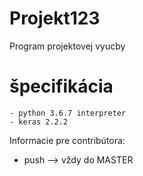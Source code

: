 # Projekt123
Program projektovej vyucby
# špecifikácia
    - python 3.6.7 interpreter
    - keras 2.2.2

Informacie pre contribútora:
  * push --> vždy do MASTER
 
